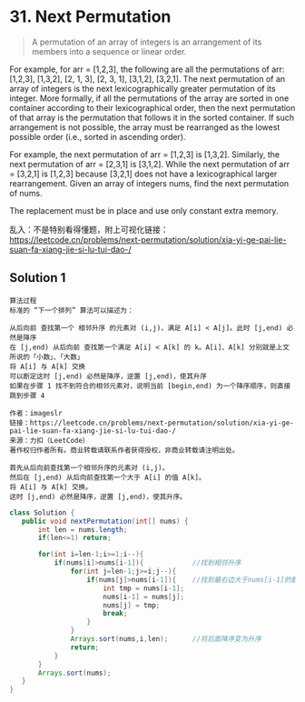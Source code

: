 # 31. Next Permutation

>A permutation of an array of integers is an arrangement of its members into a sequence or linear order.

For example, for arr = [1,2,3], the following are all the permutations of arr: [1,2,3], [1,3,2], [2, 1, 3], [2, 3, 1], [3,1,2], [3,2,1].
The next permutation of an array of integers is the next lexicographically greater permutation of its integer. More formally, if all the permutations of the array are sorted in one container according to their lexicographical order, then the next permutation of that array is the permutation that follows it in the sorted container. If such arrangement is not possible, the array must be rearranged as the lowest possible order (i.e., sorted in ascending order).

For example, the next permutation of arr = [1,2,3] is [1,3,2].
Similarly, the next permutation of arr = [2,3,1] is [3,1,2].
While the next permutation of arr = [3,2,1] is [1,2,3] because [3,2,1] does not have a lexicographical larger rearrangement.
Given an array of integers nums, find the next permutation of nums.

The replacement must be in place and use only constant extra memory.

乱入：不是特别看得懂题，附上可视化链接：
https://leetcode.cn/problems/next-permutation/solution/xia-yi-ge-pai-lie-suan-fa-xiang-jie-si-lu-tui-dao-/
 ## Solution 1
 ```
 算法过程
标准的 “下一个排列” 算法可以描述为：

从后向前 查找第一个 相邻升序 的元素对 (i,j)，满足 A[i] < A[j]。此时 [j,end) 必然是降序
在 [j,end) 从后向前 查找第一个满足 A[i] < A[k] 的 k。A[i]、A[k] 分别就是上文所说的「小数」、「大数」
将 A[i] 与 A[k] 交换
可以断定这时 [j,end) 必然是降序，逆置 [j,end)，使其升序
如果在步骤 1 找不到符合的相邻元素对，说明当前 [begin,end) 为一个降序顺序，则直接跳到步骤 4

作者：imageslr
链接：https://leetcode.cn/problems/next-permutation/solution/xia-yi-ge-pai-lie-suan-fa-xiang-jie-si-lu-tui-dao-/
来源：力扣（LeetCode）
著作权归作者所有。商业转载请联系作者获得授权，非商业转载请注明出处。
```
```
首先从后向前查找第一个相邻升序的元素对 (i,j)。
然后在 [j,end) 从后向前查找第一个大于 A[i] 的值 A[k]。
将 A[i] 与 A[k] 交换。
这时 [j,end) 必然是降序，逆置 [j,end)，使其升序。
```
 ```java
 class Solution {
    public void nextPermutation(int[] nums) {
        int len = nums.length;
        if(len<=1) return;

        for(int i=len-1;i>=1;i--){
            if(nums[i]>nums[i-1]){            //找到相邻升序
                for(int j=len-1;j>=i;j--){
                    if(nums[j]>nums[i-1]){    //找到最右边大于nums[i-1]的数，并交换
                        int tmp = nums[i-1];
                        nums[i-1] = nums[j];
                        nums[j] = tmp;
                        break;
                    }
                }
                Arrays.sort(nums,i,len);      //将后面降序变为升序
                return;
            }
        }
        Arrays.sort(nums);                     
    }
}
```

